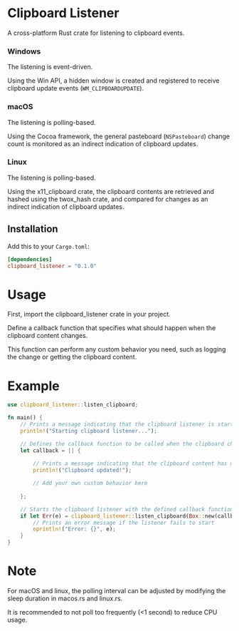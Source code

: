 # Clipboard Listener

A cross-platform Rust crate for listening to clipboard events.

### Windows

The listening is event-driven.

Using the Win API, a hidden window is created and registered to receive clipboard update events (`WM_CLIPBOARDUPDATE`).

### macOS

The listening is polling-based.

Using the Cocoa framework, the general pasteboard (`NSPasteboard`) change count is monitored as an indirect indication of clipboard updates. 

### Linux

The listening is polling-based.

Using the x11_clipboard crate, the clipboard contents are retrieved and hashed using the twox_hash crate, and compared for changes as an indirect indication of clipboard updates.

## Installation

Add this to your `Cargo.toml`:

```toml
[dependencies]
clipboard_listener = "0.1.0"
```
# Usage

First, import the clipboard_listener crate in your project.

Define a callback function that specifies what should happen when the clipboard content changes. 

This function can perform any custom behavior you need, such as logging the change or getting the clipboard content.

# Example

```rust
use clipboard_listener::listen_clipboard;

fn main() {
    // Prints a message indicating that the clipboard listener is starting
    println!("Starting clipboard listener...");

    // Defines the callback function to be called when the clipboard changes
    let callback = || {
        
        // Prints a message indicating that the clipboard content has updated
        println!("Clipboard updated!");

        // Add your own custom behavior here
        
    };

    // Starts the clipboard listener with the defined callback function
    if let Err(e) = clipboard_listener::listen_clipboard(Box::new(callback)) {
        // Prints an error message if the listener fails to start
        eprintln!("Error: {}", e);
    }
}
```
# Note

For macOS and linux, the polling interval can be adjusted by modifying the sleep duration in macos.rs and linux.rs.

It is recommended to not poll too frequently (<1 second) to reduce CPU usage.